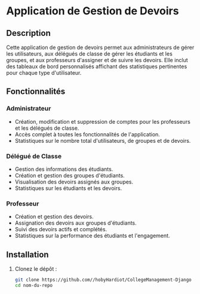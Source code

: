 # Application de Gestion de Devoirs

## Description
Cette application de gestion de devoirs permet aux administrateurs de gérer les utilisateurs, aux délégués de classe de gérer les étudiants et les groupes, et aux professeurs d'assigner et de suivre les devoirs. Elle inclut des tableaux de bord personnalisés affichant des statistiques pertinentes pour chaque type d'utilisateur.

## Fonctionnalités

### Administrateur
- Création, modification et suppression de comptes pour les professeurs et les délégués de classe.
- Accès complet à toutes les fonctionnalités de l'application.
- Statistiques sur le nombre total d'utilisateurs, de groupes et de devoirs.

### Délégué de Classe
- Gestion des informations des étudiants.
- Création et gestion des groupes d'étudiants.
- Visualisation des devoirs assignés aux groupes.
- Statistiques sur les étudiants et les devoirs.

### Professeur
- Création et gestion des devoirs.
- Assignation des devoirs aux groupes d'étudiants.
- Suivi des devoirs actifs et complétés.
- Statistiques sur la performance des étudiants et l'engagement.

## Installation

1. Clonez le dépôt :
   ```bash
   git clone https://github.com//hobyHardiot/CollegeManagement-Django
   cd nom-du-repo
